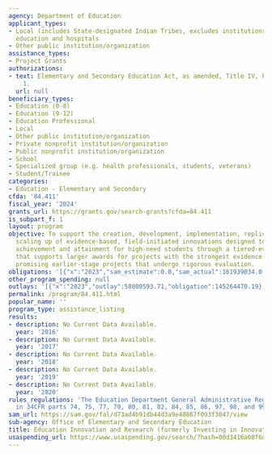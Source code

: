 ```yaml
---
agency: Department of Education
applicant_types:
- Local (includes State-designated Indian Tribes, excludes institutions of higher
  education and hospitals
- Other public institution/organization
assistance_types:
- Project Grants
authorizations:
- text: Elementary and Secondary Education Act, as amended, Title IV, Part F, Subpart
    1.
  url: null
beneficiary_types:
- Education (0-8)
- Education (9-12)
- Education Professional
- Local
- Other public institution/organization
- Private nonprofit institution/organization
- Public nonprofit institution/organization
- School
- Specialized group (e.g. health professionals, students, veterans)
- Student/Trainee
categories:
- Education - Elementary and Secondary
cfda: '84.411'
fiscal_year: '2024'
grants_url: https://grants.gov/search-grants?cfda=84.411
is_subpart_f: 1
layout: program
objective: To support the creation, development, implementation, replication, and
  scaling up of evidence-based, field-initiated innovations designed to improve student
  achievement and attainment for high-need students through a tiered-evidence framework
  that supports larger awards for projects with the strongest evidence base and supports
  promising earlier-stage projects that undergo rigorous evaluation.
obligations: '[{"x":"2023","sam_estimate":0.0,"sam_actual":161939034.0,"usa_spending_actual":136147357.63},{"x":"2024","sam_estimate":0.0,"sam_actual":277337948.0,"usa_spending_actual":231054420.58},{"x":"2025","sam_estimate":0.0,"sam_actual":251000000.0,"usa_spending_actual":0.0}]'
other_program_spending: null
outlays: '[{"x":"2023","outlay":58800593.71,"obligation":145264470.19},{"x":"2024","outlay":11285742.09,"obligation":232151243.0},{"x":"2025","outlay":0.0,"obligation":0.0}]'
permalink: /program/84.411.html
popular_name: ''
program_type: assistance_listing
results:
- description: No Current Data Available.
  year: '2016'
- description: No Current Data Available.
  year: '2017'
- description: No Current Data Available.
  year: '2018'
- description: No Current Data Available.
  year: '2019'
- description: No Current Data Available.
  year: '2020'
rules_regulations: 'The Education Department General Administrative Regulations (EDGAR)
  in 34CFR parts 74, 75, 77, 79, 80, 81, 82, 84, 85, 86, 97, 98, and 99. '
sam_url: https://sam.gov/fal/d73ad4b91db44d3a9e48867f093f3047/view
sub-agency: Office of Elementary and Secondary Education
title: Education Innovation and Research (formerly Investing in Innovation (i3) Fund)
usaspending_url: https://www.usaspending.gov/search/?hash=00d3416a08f6d969387ea1bb6a3a31d2
---
```

